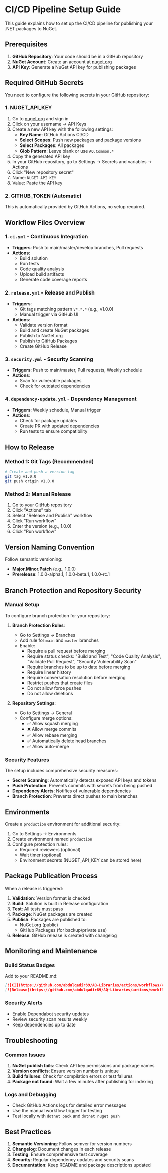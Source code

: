 # CI/CD Pipeline Setup Guide

This guide explains how to set up the CI/CD pipeline for publishing your .NET packages to NuGet.

## Prerequisites

1. **GitHub Repository**: Your code should be in a GitHub repository
2. **NuGet Account**: Create an account at [nuget.org](https://www.nuget.org/)
3. **API Key**: Generate a NuGet API key for publishing packages

## Required GitHub Secrets

You need to configure the following secrets in your GitHub repository:

### 1. NUGET_API_KEY
1. Go to [nuget.org](https://www.nuget.org/) and sign in
2. Click on your username → API Keys
3. Create a new API key with the following settings:
   - **Key Name**: GitHub Actions CI/CD
   - **Select Scopes**: Push new packages and package versions
   - **Select Packages**: All packages
   - **Glob Pattern**: Leave blank or use `AQ.Common.*`
4. Copy the generated API key
5. In your GitHub repository, go to Settings → Secrets and variables → Actions
6. Click "New repository secret"
7. Name: `NUGET_API_KEY`
8. Value: Paste the API key

### 2. GITHUB_TOKEN (Automatic)
This is automatically provided by GitHub Actions, no setup required.

## Workflow Files Overview

### 1. `ci.yml` - Continuous Integration
- **Triggers**: Push to main/master/develop branches, Pull requests
- **Actions**: 
  - Build solution
  - Run tests
  - Code quality analysis
  - Upload build artifacts
  - Generate code coverage reports

### 2. `release.yml` - Release and Publish
- **Triggers**: 
  - Git tags matching pattern `v*.*.*` (e.g., v1.0.0)
  - Manual trigger via GitHub UI
- **Actions**:
  - Validate version format
  - Build and create NuGet packages
  - Publish to NuGet.org
  - Publish to GitHub Packages
  - Create GitHub Release

### 3. `security.yml` - Security Scanning
- **Triggers**: Push to main/master, Pull requests, Weekly schedule
- **Actions**:
  - Scan for vulnerable packages
  - Check for outdated dependencies

### 4. `dependency-update.yml` - Dependency Management
- **Triggers**: Weekly schedule, Manual trigger
- **Actions**:
  - Check for package updates
  - Create PR with updated dependencies
  - Run tests to ensure compatibility

## How to Release

### Method 1: Git Tags (Recommended)
```bash
# Create and push a version tag
git tag v1.0.0
git push origin v1.0.0
```

### Method 2: Manual Release
1. Go to your GitHub repository
2. Click "Actions" tab
3. Select "Release and Publish" workflow
4. Click "Run workflow"
5. Enter the version (e.g., 1.0.0)
6. Click "Run workflow"

## Version Naming Convention

Follow semantic versioning:
- **Major.Minor.Patch** (e.g., 1.0.0)
- **Prerelease**: 1.0.0-alpha.1, 1.0.0-beta.1, 1.0.0-rc.1

## Branch Protection and Repository Security

### Manual Setup
To configure branch protection for your repository:

1. **Branch Protection Rules**:
   - Go to Settings → Branches
   - Add rule for `main` and `master` branches
   - Enable:
     - Require a pull request before merging
     - Require status checks: "Build and Test", "Code Quality Analysis", "Validate Pull Request", "Security Vulnerability Scan"
     - Require branches to be up to date before merging
     - Require linear history
     - Require conversation resolution before merging
     - Restrict pushes that create files
     - Do not allow force pushes
     - Do not allow deletions

2. **Repository Settings**:
   - Go to Settings → General
   - Configure merge options:
     - ✅ Allow squash merging
     - ❌ Allow merge commits  
     - ✅ Allow rebase merging
     - ✅ Automatically delete head branches
     - ✅ Allow auto-merge

### Security Features

The setup includes comprehensive security measures:

- **Secret Scanning**: Automatically detects exposed API keys and tokens
- **Push Protection**: Prevents commits with secrets from being pushed
- **Dependency Alerts**: Notifies of vulnerable dependencies
- **Branch Protection**: Prevents direct pushes to main branches

## Environments

Create a `production` environment for additional security:

1. Go to Settings → Environments
2. Create environment named `production`
3. Configure protection rules:
   - Required reviewers (optional)
   - Wait timer (optional)
   - Environment secrets (NUGET_API_KEY can be stored here)

## Package Publication Process

When a release is triggered:

1. **Validation**: Version format is checked
2. **Build**: Solution is built in Release configuration
3. **Test**: All tests must pass
4. **Package**: NuGet packages are created
5. **Publish**: Packages are published to:
   - NuGet.org (public)
   - GitHub Packages (for backup/private use)
6. **Release**: GitHub release is created with changelog

## Monitoring and Maintenance

### Build Status Badges
Add to your README.md:

```markdown
[![CI](https://github.com/abdulqadir89/AQ-Libraries/actions/workflows/ci.yml/badge.svg)](https://github.com/abdulqadir89/AQ-Libraries/actions/workflows/ci.yml)
[![Release](https://github.com/abdulqadir89/AQ-Libraries/actions/workflows/release.yml/badge.svg)](https://github.com/abdulqadir89/AQ-Libraries/actions/workflows/release.yml)
```

### Security Alerts
- Enable Dependabot security updates
- Review security scan results weekly
- Keep dependencies up to date

## Troubleshooting

### Common Issues

1. **NuGet publish fails**: Check API key permissions and package names
2. **Version conflicts**: Ensure version number is unique
3. **Build failures**: Check for compilation errors or test failures
4. **Package not found**: Wait a few minutes after publishing for indexing

### Logs and Debugging
- Check GitHub Actions logs for detailed error messages
- Use the manual workflow trigger for testing
- Test locally with `dotnet pack` and `dotnet nuget push`

## Best Practices

1. **Semantic Versioning**: Follow semver for version numbers
2. **Changelog**: Document changes in each release
3. **Testing**: Ensure comprehensive test coverage
4. **Security**: Regular dependency updates and security scans
5. **Documentation**: Keep README and package descriptions updated
